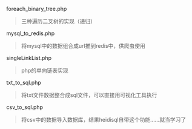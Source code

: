 foreach_binary_tree.php
>三种遍历二叉树的实现（递归）

mysql_to_redis.php
>将mysql中的数据组合成url推到redis中，供爬虫使用

singleLinkList.php
>php的单向链表实现

txt_to_sql.php
>将txt文件数据整合成sql文件，可以直接用可视化工具执行

csv_to_sql.php
>将csv中的数据导入数据库，结果heidisql自带这个功能……就当学习了

